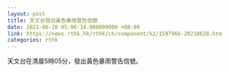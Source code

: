 ```yaml
---
layout: post
title: 天文台發出黃色暴雨警告信號
date: 2021-06-28 05:06:14.000000000 +08:00
link: https://news.rthk.hk/rthk/ch/component/k2/1597966-20210628.htm
categories: rthk
---
```


天文台在清晨5時05分，發出黃色暴雨警告信號。
